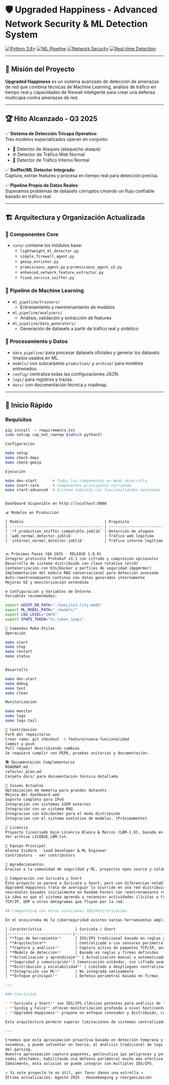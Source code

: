 # 🛡️ Upgraded Happiness - Advanced Network Security & ML Detection System

[![Python 3.8+](https://img.shields.io/badge/python-3.8+-blue.svg)](https://www.python.org/downloads/)
[![ML Pipeline](https://img.shields.io/badge/ML-Pipeline-brightgreen.svg)]()
[![Network Security](https://img.shields.io/badge/Network-Security-red.svg)]()
[![Real-time Detection](https://img.shields.io/badge/Detection-Real--time-orange.svg)]()

---

## 🎯 Misión del Proyecto

**Upgraded Happiness** es un sistema avanzado de detección de amenazas de red que combina técnicas de Machine Learning, análisis de tráfico en tiempo real y capacidades de firewall inteligente para crear una defensa multicapa contra amenazas de red.

---

## 🏆 Hito Alcanzado - Q3 2025

✅ **Sistema de Detección Tricapa Operativo**:  
Tres modelos especializados operan en conjunto:  
- 🚨 Detector de Ataques (ataque/no ataque)  
- 🌐 Detector de Tráfico Web Normal  
- 🏢 Detector de Tráfico Interno Normal  

✅ **Sniffer/ML Detector Integrado**:  
Captura, extrae features y procesa en tiempo real para detección precisa.

✅ **Pipeline Propio de Datos Reales**:  
Superamos problemas de datasets corruptos creando un flujo confiable basado en tráfico real.

---

## 🏗️ Arquitectura y Organización Actualizada

### 🧠 Componentes Core

- `core/` contiene los módulos base:
  - `lightweight_ml_detector.py`  
  - `simple_firewall_agent.py`  
  - `geoip_enricher.py`  
  - `promiscuous_agent.py` y `promiscuous_agent_v2.py`  
  - `enhanced_network_feature_extractor.py`  
  - `fixed_service_sniffer.py`  

### 🤖 Pipeline de Machine Learning

- `ml_pipeline/trainers/`  
  - Entrenamiento y reentrenamiento de modelos  
- `ml_pipeline/analyzers/`  
  - Análisis, validación y extracción de features  
- `ml_pipeline/data_generators/`  
  - Generación de datasets a partir de tráfico real y sintético  

### 📁 Procesamiento y Datos

- `data_pipeline/` para procesar datasets oficiales y generar los datasets limpios usados en ML.  
- `models/` con subcarpetas `production/` y `archive/` para modelos entrenados.  
- `config/` centraliza todas las configuraciones JSON.  
- `logs/` para registros y trazas.  
- `docs/` con documentación técnica y roadmap.  

---

## 🚀 Inicio Rápido

### Requisitos

```bash
pip install -r requirements.txt
sudo setcap cap_net_raw+ep $(which python3)

Configuración

make setup
make check-deps
make check-geoip

Ejecución

make dev-start       # Todos los componentes en modo desarrollo
make start-core      # Componentes principales corriendo
make start-advanced  # Sistema completo con funcionalidades avanzadas


Dashboard disponible en http://localhost:8080

📊 Modelos en Producción

| Modelo                                    | Propósito                | Tamaño | Estado   |
| ----------------------------------------- | ------------------------ | ------ | -------- |
| `rf_production_sniffer_compatible.joblib` | Detección de ataques     | 10.1MB | ✅ Activo |
| `web_normal_detector.joblib`              | Tráfico web legítimo     | 2.5MB  | ✅ Activo |
| `internal_normal_detector.joblib`         | Tráfico interno legítimo | 2.3MB  | ✅ Activo |


🔜 Próximos Pasos (Q4 2025 - RELEASE 1.0.0)
Integrar protocolo Protobuf v3.1 con cifrado y compresión opcionales
Desarrollo de sistema distribuido con clave rotativa (etcd)
Contenerización con K3s/Docker y perfiles de seguridad (AppArmor)
Implementación del módulo RAG conversacional para detección avanzada
Auto-reentrenamiento continuo con datos generados internamente
Mejoras UI y monitorización extendida

⚙️ Configuración y Variables de Entorno
Variables recomendadas:

export GEOIP_DB_PATH="./GeoLite2-City.mmdb"
export ML_MODEL_PATH="./models/"
export LOG_LEVEL="INFO"
export IPAPI_TOKEN="tu_token_ipapi"

🔧 Comandos Make Útiles
Operación

make start
make stop
make restart
make status


Desarrollo

make dev-start
make debug
make test
make clean

Monitorización

make monitor
make logs
make logs-tail

🤝 Contribución
Fork del repositorio
Crear rama: git checkout -b feature/nueva-funcionalidad
Commit y push
Pull request describiendo cambios
Se requiere cumplir con PEP8, pruebas unitarias y documentación.

📚 Documentación Complementaria
ROADMAP.md
refactor_plan.md
Carpeta docs/ para documentación técnica detallada

🐛 Issues Actuales
Optimización de memoria para grandes datasets
Mejora del dashboard web
Soporte completo para IPv6
Integración con sistemas SIEM externos
Integracion con un sistema RAG
Integracion con k3s/docker para el modo distribuido
Integracion con el sistema evolutivo de modelos. (Próximamente)

📄 Licencia
Proyecto licenciado bajo Licencia Blanca & Marcos (LBM-1.0), basada en MIT con cláusulas éticas adicionales. 
Ver archivo LICENSE_LBM.txt.

👥 Equipo Principal
Alonso Isidoro - Lead Developer & ML Engineer
Contributors - ver contributors

🙏 Agradecimientos
Gracias a la comunidad de seguridad y ML, proyectos open source y colaboradores que hacen esto posible.

📌 Comparación con Suricata y Snort
Este proyecto se parece a Suricata y Snort, pero con diferencias notables.
Upgraded Happiness trata de averiguar lo ocurrido en una red distribuida usando agentes ligeros distribuidos y modelos 
neuronales basados inicialmente en Random Forest con reentrenamiento regular usando datos del sistema en vivo. 
La idea es que el sistema aprenda a reconocer actividades ilícitas a través de firmas digitales en forma de paquetes 
TCP/IP, UDP u otros datagramas que fluyan por la red.

## Comparativa con otras soluciones IDS/Monitorización

En el ecosistema de la ciberseguridad existen varias herramientas ampliamente conocidas para detección y monitorización de amenazas, como **Suricata**, **Snort** y **Sysdig/Falco**. Nuestro sistema, **Upgraded Happiness Network Security System**, se diferencia en varios aspectos clave, lo que aporta ventajas importantes para entornos distribuidos y basados en Machine Learning.

| Característica               | Suricata / Snort                              | Sysdig / Falco                                  | Upgraded Happiness (Nuestro sistema)             |
|-----------------------------|-----------------------------------------------|------------------------------------------------|--------------------------------------------------|
| **Tipo de herramienta**      | IDS/IPS tradicional basado en reglas y firmas| Monitorización host y contenedores basada en reglas y auditoría | IDS distribuido con agentes ligeros y ML integrado |
| **Arquitectura**             | Centralizado o con sensores perimetrales      | Centralizado o con agentes, no orquestación distribuida real | Sistema distribuido con orquestación, cifrado y sincronización de reglas y modelos |
| **Captura y análisis**       | Captura activa de paquetes TCP/IP, análisis profundo | Auditoría de llamadas al sistema y comportamiento de procesos | Captura activa de paquetes, análisis ML en tiempo real, enriquecimiento GeoIP |
| **Modelo de detección**      | Basado en reglas y firmas definidas           | Basado en reglas para eventos de sistema       | Modelos Machine Learning (Random Forest y futuros DL), scoring en tiempo real |
| **Actualización y aprendizaje** | Actualización manual o automatizada de reglas | Actualización manual de reglas                  | Reentrenamiento automático y actualización distribuida de modelos y firewalls |
| **Seguridad y comunicación**| Comunicación estándar, sin cifrado avanzado   | Comunicación estándar, sin cifrado avanzado     | Comunicación cifrada, con compresión y gestión de claves en memoria (ETCD) |
| **Distribución y escalabilidad** | Limitado a despliegues centralizados o sensores distribuidos sin sincronización | Similar a Suricata/Snort, no diseñado para mallas dinámicas | Arquitectura distribuida nativa, con sincronización dinámica y baja latencia |
| **Integración con ML**       | No integrada nativamente                       | No integrada nativamente                         | Integración nativa y centralizada de pipelines ML completos |
| **Enfoque principal**        | Defensa perimetral basada en firmas            | Auditoría y monitorización de comportamiento    | Defensa proactiva, detección temprana y reacción automática en red distribuida |

---

### Conclusión

- **Suricata y Snort** son IDS/IPS clásicos potentes para análisis de tráfico de red basados en firmas y reglas.  
- **Sysdig y Falco** ofrecen monitorización profunda a nivel host/contenedor con reglas orientadas a llamadas sistema y comportamientos, pero sin una arquitectura distribuida ni ML nativo.  
- **Upgraded Happiness** propone un enfoque innovador y distribuido, con agentes ligeros que capturan y analizan tráfico en tiempo real, integrando ML, cifrado y sincronización rápida para detectar y reaccionar ante amenazas emergentes en una red distribuida.

Esta arquitectura permite superar limitaciones de sistemas centralizados y brinda capacidad de adaptación y aprendizaje continuo para escenarios complejos y cambiantes.

---

Creemos que esta aproximación proactiva basada en detección temprana y scoring de amenazas con redes evolutivas es 
novedosa, y puede solventar en teoría, al análisis tradicional de logs que pueden ser modificados o manipulados antes 
del parsing. 
Nuestra aproximación captura paquetes, geolocaliza ips peligrosas y permite actuar muy rápido sobre los firewalls de los 
nodos afectados, habilitando una defensa perimetral mucho más efectiva.
Idealmente, esta solucion se puede integrar con multiples IDS/IPS.

⭐ Si este proyecto te es útil, por favor danos una estrella ⭐
Última actualización: Agosto 2025 - Housekeeping y reorganización